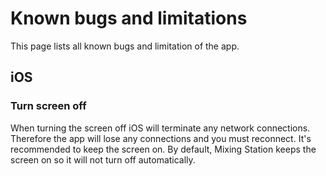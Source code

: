 # Known bugs and limitations

This page lists all known bugs and limitation of the app.

## iOS

### Turn screen off

When turning the screen off iOS will terminate any network connections. Therefore the app will lose any connections and
you must reconnect.
It's recommended to keep the screen on. By default, Mixing Station keeps the screen on so it will not turn off
automatically.